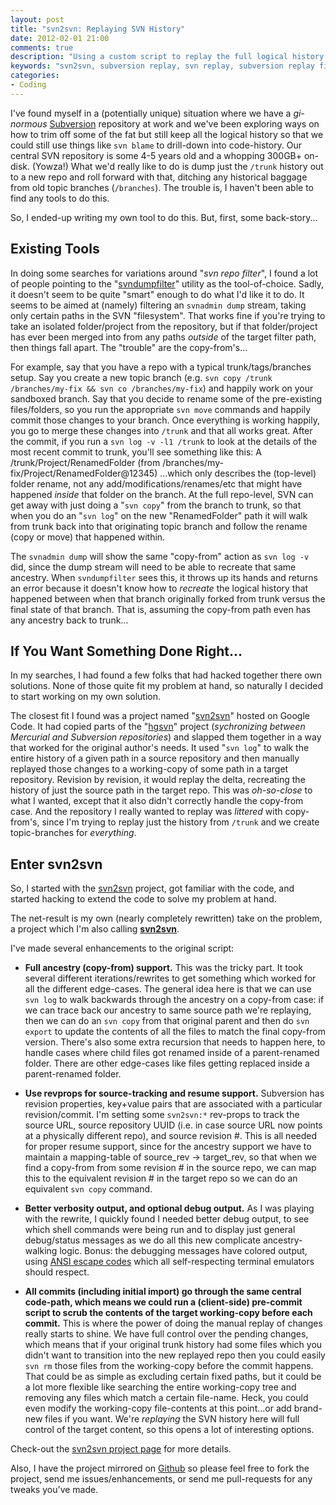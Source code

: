 ```yaml
---
layout: post
title: "svn2svn: Replaying SVN History"
date: 2012-02-01 21:00
comments: true
description: "Using a custom script to replay the full logical history of /trunk in a source Subversion repository to /trunk in a brand-new target Subversion repository."
keywords: "svn2svn, subversion replay, svn replay, subversion replay filter, svn replay filter, subversion replicate, svn replicate, subversion replicate filter, svn replicate filter"
categories:
- Coding
---
```


I've found myself in a (potentially unique) situation where we have a
_gi-normous_ [Subversion](http://subversion.apache.org/) repository at work and
we've been exploring ways on how to trim off some of the fat but still keep all
the logical history so that we could still use things like `svn blame` to
drill-down into code-history. Our central SVN repository is some 4-5 years old
and a whopping 300GB+ on-disk. (Yowza!) What we'd really like to do is dump
just the `/trunk` history out to a new repo and roll forward with that, ditching
any historical baggage from old topic branches (`/branches`). The trouble is,
I haven't been able to find any tools to do this.

So, I ended-up writing my own tool to do this. But, first, some back-story...

<!-- more -->

## Existing Tools ##
In doing some searches for variations around "_svn repo filter_", I found a lot
of people pointing to the "[svndumpfilter](http://svnbook.red-bean.com/en/1.7/svn.ref.svndumpfilter.html)"
utility as the tool-of-choice. Sadly, it doesn't seem to be quite "smart" enough
to do what I'd like it to do. It seems to be aimed at (namely) filtering an
`svnadmin dump` stream, taking only certain paths in the SVN "filesystem". That
works fine if you're trying to take an isolated folder/project from the repository,
but if that folder/project has ever been merged into from any paths _outside_ of
the target filter path, then things fall apart. The "trouble" are the copy-from's...

For example, say that you have a repo with a typical trunk/tags/branches setup.
Say you create a new topic branch (e.g. `svn copy /trunk /branches/my-fix && svn co /branches/my-fix`)
and happily work on your sandboxed branch. Say that you decide to rename some of
the pre-existing files/folders, so you run the appropriate `svn move` commands and
happily commit those changes to your branch. Once everything is working happily,
you go to merge these changes into `/trunk` and that all works great. After the
commit, if you run a `svn log -v -l1 /trunk` to look at the details of the most
recent commit to trunk, you'll see something like this:
    A /trunk/Project/RenamedFolder (from /branches/my-fix/Project/RenamedFolder@12345)
...which only describes the (top-level) folder rename, not any add/modifications/renames/etc
that might have happened _inside_ that folder on the branch. At the full repo-level,
SVN can get away with just doing a "`svn copy`" from the branch to trunk, so that
when you do an "`svn log`" on the new "RenamedFolder" path it will walk from trunk
back into that originating topic branch and follow the rename (copy or move) that
happened within.

The `svnadmin dump` will show the same "copy-from" action as `svn log -v` did,
since the dump stream will need to be able to recreate that same ancestry. When
`svndumpfilter` sees this, it throws up its hands and returns an error because
it doesn't know how to _recreate_ the logical history that happened between
when that branch originally forked from trunk versus the final state of that branch.
That is, assuming the copy-from path even has any ancestry back to trunk...

## If You Want Something Done Right... ##
In my searches, I had found a few folks that had hacked together there own
solutions. None of those quite fit my problem at hand, so naturally I decided
to start working on my own solution.

The closest fit I found was a project named "[svn2svn](http://code.google.com/p/svn2svn/)"
hosted on Google Code. It had copied parts of the "[hgsvn](https://bitbucket.org/andialbrecht/hgsvn/overview)"
project (_sychronizing between Mercurial and Subversion repositories_) and
slapped them together in a way that worked for the original author's needs.
It used "`svn log`" to walk the entire history of a given path in a source
repository and then manually replayed those changes to a working-copy of
some path in a target repository. Revision by revision, it would replay
the delta, recreating the history of just the source path in the target repo.
This was _oh-so-close_ to what I wanted, except that it also didn't correctly
handle the copy-from case. And the repository I really wanted to replay was
_littered_ with copy-from's, since I'm trying to replay just the history from
`/trunk` and we create topic-branches for _everything_.

## Enter svn2svn ##
So, I started with the [svn2svn](http://code.google.com/p/svn2svn/) project,
got familiar with the code, and started hacking to extend the code to solve my
problem at hand.

The net-result is my own (nearly completely rewritten) take on the problem,
a project which I'm also calling **[svn2svn](/code/svn2svn/)**.

I've made several enhancements to the original script:

* **Full ancestry (copy-from) support.** This was the tricky part. It took
  several different iterations/rewrites to get something which worked for all
  the different edge-cases. The general idea here is that we can use `svn log`
  to walk backwards through the ancestry on a copy-from case: if we can trace
  back our ancestry to same source path we're replaying, then we can do an `svn
  copy` from that original parent and then do `svn export` to update the
  contents of all the files to match the final copy-from version. There's also
  some extra recursion that needs to happen here, to handle cases where child
  files got renamed inside of a parent-renamed folder. There are other
  edge-cases like files getting replaced inside a parent-renamed folder.

* **Use revprops for source-tracking and resume support.** Subversion has
  revision properties, key+value pairs that are associated with a particular
  revision/commit. I'm setting some `svn2svn:*` rev-props to track the source
  URL, source repository UUID (i.e. in case source URL now points at a
  physically different repo), and source revision #. This is all needed for
  proper resume support, since for the ancestry support we have to maintain a
  mapping-table of source\_rev -> target\_rev, so that when we find a copy-from
  from some revision # in the source repo, we can map this to the equivalent
  revision # in the target repo so we can do an equivalent `svn copy` command.

* **Better verbosity output, and optional debug output.** As I was playing with
  the rewrite, I quickly found I needed better debug output, to see which shell
  commands were being run and to display just general debug/status messages as
  we do all this new complicate ancestry-walking logic. Bonus: the debugging
  messages have colored output, using [ANSI escape
  codes](http://en.wikipedia.org/wiki/ANSI_escape_code#CSI_codes) which all
  self-respecting terminal emulators should respect.

* **All commits (including initial import) go through the same central
  code-path, which means we could run a (client-side) pre-commit script to
  scrub the contents of the target working-copy before each commit.** This is
  where the power of doing the manual replay of changes really starts to shine.
  We have full control over the pending changes, which means that if your
  original trunk history had some files which you didn't want to transition
  into the new replayed repo then you could easily `svn rm` those files from
  the working-copy before the commit happens. That could be as simple as
  excluding certain fixed paths, but it could be a lot more flexible like
  searching the entire working-copy tree and removing any files which match
  a certain file-name. Heck, you could even modify the working-copy
  file-contents at this point...or add brand-new files if you want. We're
  _replaying_ the SVN history here will full control of the target content,
  so this opens a lot of interesting options.

Check-out the [svn2svn project page](/code/svn2svn/) for more details.

Also, I have the project mirrored on [Github](https://github.com/tonyduckles/svn2svn)
so please feel free to fork the project, send me issues/enhancements, or
send me pull-requests for any tweaks you've made.
